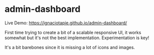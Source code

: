# admin-dashboard


Live Demo: https://ignaciotapie.github.io/admin-dashboard/


First time trying to create a bit of a scalable responsive UI, it works somewhat but it's not the best implementation. Experimentation is key!

It's a bit barebones since it is missing a lot of icons and images.
